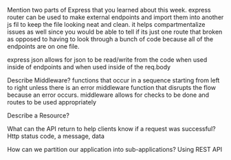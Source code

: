  Mention two parts of Express that you learned about this week.
  express router can be used to make external endpoints and import them into another js fil to keep the file looking neat and clean. it helps compartmentalize issues as well since you would be able to tell if its just one route that broken as opposed to having to look through a bunch of code because all of the endpoints are on one file. 

  express json allows for json to be read/write from the code when used inside of endpoints and when used inside of the req.body

 Describe Middleware?
  functions that occur in a sequence starting from left to right unless there is an error middleware function that disrupts the flow because an error occurs. middleware allows for checks to be done and routes to be used appropriately 

 Describe a Resource?
  

 What can the API return to help clients know if a request was successful?
  Http status code, a message, data

 How can we partition our application into sub-applications?
  Using REST API 